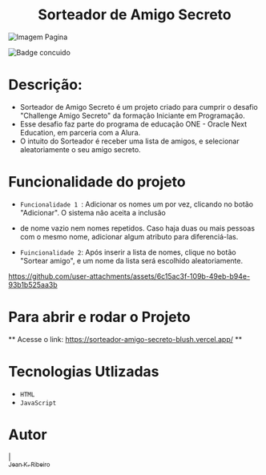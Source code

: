 <h1 align="center"> Sorteador de Amigo Secreto </h1>

![Imagem Pagina](https://github.com/user-attachments/assets/81a763f6-5531-404b-8aba-2032a6186cef)

![Badge concuido](http://img.shields.io/static/v1?label=STATUS&message=%20CONCLUIDO&color=GREEN&style=for-the-badge)


# Descrição:
* Sorteador de Amigo Secreto é um projeto criado para cumprir o desafio "Challenge Amigo Secreto"
  da formação Iniciante em Programação.
* Esse desafio faz parte do programa de educação ONE - Oracle Next Education, em parceria com a Alura.
* O intuito do Sorteador é receber uma lista de amigos, e selecionar aleatoriamente o seu amigo secreto.

# Funcionalidade do projeto
- `Funcionalidade 1 `: Adicionar os nomes um por vez, clicando no botão "Adicionar". O sistema não aceita a inclusão
- de nome vazio nem nomes repetidos. Caso haja duas ou mais pessoas com o mesmo nome, adicionar algum atributo para diferenciá-las.

- `Fuincionalidade 2`: Após inserir a lista de nomes, clique no botão "Sortear amigo", e um nome da lista será escolhido aleatoriamente.



https://github.com/user-attachments/assets/6c15ac3f-109b-49eb-b94e-93b1b525aa3b


# Para abrir e rodar o Projeto

** Acesse o link: https://sorteador-amigo-secreto-blush.vercel.app/ **

# Tecnologias Utlizadas
- `HTML`
- `JavaScript`

# Autor

| [<br><sub>Jean K. Ribeiro</sub>](https://github.com/JeanKahlilR) 
